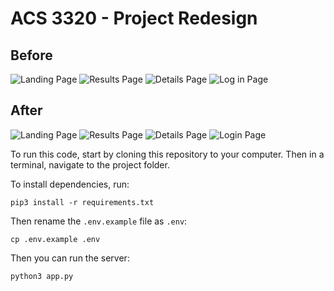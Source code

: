 # ACS 3320 - Project Redesign

## Before
![Landing Page](https://imgur.com/uGqmvtj.png#gh-dark-mode-only)
![Results Page](https://imgur.com/7tj82Cy.png#gh-dark-mode-only)
![Details Page](https://imgur.com/ODLfZ3V.png#gh-dark-mode-only)
![Log in Page](https://imgur.com/KZdiPQP.png#gh-dark-mode-only)


## After
![Landing Page](https://imgur.com/rak3BRL.png#gh-dark-mode-only)
![Results Page](https://imgur.com/f1KUPzk.png#gh-dark-mode-only)
![Details Page](https://imgur.com/a1738gY.png#gh-dark-mode-only)
![Login Page](https://imgur.com/gMkjBmo.png#gh-dark-mode-only)

To run this code, start by cloning this repository to your computer. Then in a terminal, navigate to the project folder.

To install dependencies, run:

```
pip3 install -r requirements.txt
```

Then rename the `.env.example` file as `.env`:

```
cp .env.example .env
```

Then you can run the server:

```
python3 app.py
```
